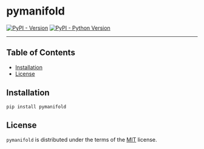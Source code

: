# pymanifold

[![PyPI - Version](https://img.shields.io/pypi/v/pymanifold.svg)](https://pypi.org/project/pymanifold)
[![PyPI - Python Version](https://img.shields.io/pypi/pyversions/pymanifold.svg)](https://pypi.org/project/pymanifold)

-----

## Table of Contents

- [Installation](#installation)
- [License](#license)

## Installation

```console
pip install pymanifold
```

## License

`pymanifold` is distributed under the terms of the [MIT](https://spdx.org/licenses/MIT.html) license.
